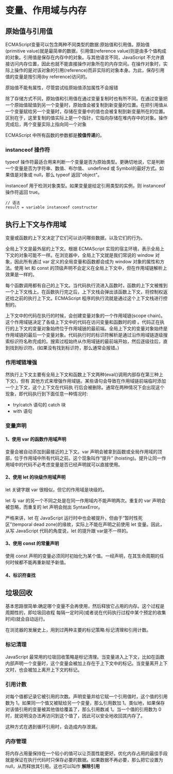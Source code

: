 # 变量、作用域与内存

## 原始值与引用值

ECMAScript变量可以包含两种不同类型的数据:原始值和引用值。原始值(primitive value)就是最简单的数据，引用值(reference value)则是由多个值构成的对象。引用值是保存在内存中的对象。与其他语言不同，JavaScript 不允许直接访问内存位置，因此也就不能直接操作对象所在的内存空间。在操作对象时，实际上操作的是对该对象的引用(reference)而非实际的对象本身。为此，保存引用值的变量是按引用(by reference)访问的。



原始值不能有属性，尽管尝试给原始值添加属性不会报错

除了存储方式不同，原始值和引用值在通过变量复制时也有所不同。在通过变量把一个原始值赋值到另一个变量时，原始值会被复制到新变量的位置。在把引用值从一个变量赋给另一个变量时，存储在变量中的值也会被复制到新变量所在的位置。区别在于，这里复制的值实际上是一个指针，它指向存储在堆内存中的对象。操作完成后，两个变量实际上指向同一个对象

ECMAScript 中所有函数的参数都是**按值传递**的。

### instanceof 操作符

typeof 操作符最适合用来判断一个变量是否为原始类型。更确切地说，它是判断一个变量是否为字符串、数值、布尔值、 undefined 或 Symbol的最好方式。如果值是对象或 null，那么 typeof 返回"object"。 

instanceof 用于检测对象类型。如果变量是给定引用类型的实例，则 instanceof 操作符返回 true。

```
// 语法
result = variable instanceof constructor
```



## 执行上下文与作用域

变量或函数的上下文决定了它们可以访问哪些数据，以及它们的行为。

全局上下文是最外层的上下文。根据 ECMAScript 实现的宿主环境，表示全局上下文的对象可能不一样。在浏览器中，全局上下文就是我们常说的 window 对象，因此所有通过 var 定义的全局变量和函数都会成为 window 对象的属性和方法。使用 let 和 const 的顶级声明不会定义在全局上下文中，但在作用域链解析上效果是一样的。

每个函数调用都有自己的上下文。当代码执行流进入函数时，函数的上下文被推到一个上下文栈上。在函数执行完之后，上下文栈会弹出该函数上下文，将控制权返还给之前的执行上下文。ECMAScript 程序的执行流就是通过这个上下文栈进行控制的。

上下文中的代码在执行的时候，会创建变量对象的一个作用域链(scope chain)。这个作用域链决定了各级上下文中的代码在访问变量和函数时的顺 。代码正在执行的上下文的变量对象始终位于作用域链的最前端。全局上下文的变量对象始终是作用域链的最后一个变量对象。代码执行时的标识符解析是通过沿作用域链逐级搜索标识符名称完成的。搜索过程始终从作用域链的最前端开始，然后逐级往后，直到找到标识符。(如果没有找到标识符，那么通常会报错。)

### 作用域链增强

然执行上下文主要有全局上下文和函数上下文两种(eval()调用内部存在第三种上下文)，但有 其他方式来增强作用域链。某些语句会导致在作用域链前端临时添加一个上下文，这个上下文在代码执 行后会被删除。通常在两种情况下会出现这个现象，即代码执行到下面任意一种情况时: 

- try/catch 语句的 catch 块
- with 语句

### 变量声明

#### 1、使用 **var** 的函数作用域声明

变量会被自动添加到最接近的上下文。var 声明会被拿到函数或全局作用域的顶部，位于作用域中所有代码之前。这个现象叫作“提升” (hoisting)。提升让同一作用域中的代码不必考虑变量是否已经声明就可以直接使用。

#### 2、使用 **let** 的块级作用域声明

let 关键字跟 var 很相似，但它的作用域是块级的。

let 与 var 的另一个不同之处是在同一作用域内不能声明两次。重复的 var 声明会被忽略，而重复的 let 声明会抛出 SyntaxError。

严格来讲，let 在 JavaScript 运行时中也会被提升，但由于“暂时性死区”(temporal dead zone)的缘故，实际上不能在声明之前使用 let 变量。因此，从写 JavaScript 代码的角度说，let 的提升跟 var是不一样的。

#### 3、使用 **const** 的常量声明

使用 const 声明的变量必须同时初始化为某个值。一经声明，在其生命周期的任何时候都不能再重新赋予新值。

#### 4、标识符查找



## 垃圾回收

基本思路很简单:确定哪个变量不会再使用，然后释放它占用的内存。这个过程是周期性的，即垃圾回收程 每隔一定时间(或者说在代码执行过程中某个预定的收集时间)就会自动运行。

在浏览器的发展史上，用到过两种主要的标记策略:标记清理和引用计数。

### 标记清理

JavaScript 最常用的垃圾回收策略是标记清理。当变量进入上下文，比如在函数内部声明一个变量时，这个变量会被加上存在于上下文中的标记。当变量离开上下文时，也会被加上离开上下文的标记。

### 引用计数

对每个值都记录它被引用的次数。声明变量并给它赋一个引用值时，这个值的引用数为 1。如果同一个值又被赋给另一个变量，那么引用数加 1。类似地，如果保存对该值引用的变量被其他值给覆盖了，那么引用数减 1。当一个值的引用数为 0 时，就说明没办法再访问到这个值了，因此可以安全地收回其内存了。

这种方式在遇到循环引用时，会造成内存泄漏。



### 内存管理

将内存占用量保持在一个较小的值可以让页面性能更好。优化内存占用的最佳手段就是保证在执行代码时只保存必要的数据。如果数据不再必要，那么把它设置为 null，从而释放其引用。这也可以叫作 **解除引用**